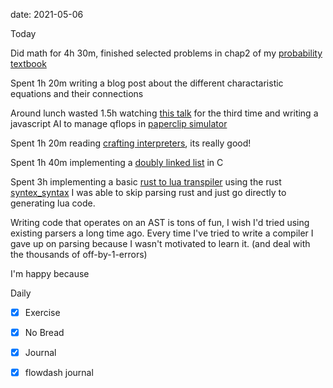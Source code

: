 date: 2021-05-06


Today

Did math for 4h 30m, finished selected problems in chap2 of my [probability textbook](http://probabilitybook.net/)

Spent 1h 20m writing a blog post about the different charactaristic equations and their connections

Around lunch wasted 1.5h watching [this talk](https://www.youtube.com/watch?v=ESXOAJRdcwQ) for the third time and writing a javascript AI to manage qflops in [paperclip simulator](https://www.decisionproblem.com/paperclips/index2.html)

Spent 1h 20m reading [crafting interpreters](https://craftinginterpreters.com/), its really good!

Spent 1h 40m implementing a [doubly linked list](https://github.com/UlisseMini/cs/blob/main/pointers/linked.c) in C

Spent 3h implementing a basic [rust to lua transpiler](https://github.com/UlisseMini/rua) using the rust [syntex_syntax](https://docs.rs/syntex_syntax) I was able to skip parsing rust and just go directly to generating lua code.

Writing code that operates on an AST is tons of fun, I wish I'd tried using existing parsers a long time ago. Every time I've tried to write a compiler I gave up on parsing because I wasn't motivated to learn it. (and deal with the thousands of off-by-1-errors)


I'm happy because 

Daily
- [x] Exercise
- [x] No Bread
- [x] Journal
- [x] flowdash journal

